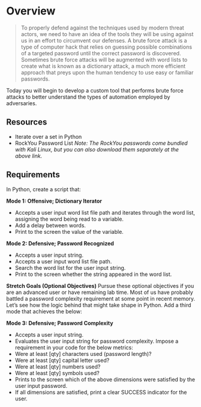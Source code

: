 
# Overview
> To properly defend against the techniques used by modern threat actors, we need to have an idea of the tools they will be using against us in an effort to circumvent our defenses. A brute force attack is a type of computer hack that relies on guessing possible combinations of a targeted password until the correct password is discovered. Sometimes brute force attacks will be augmented with word lists to create what is known as a dictionary attack, a much more efficient approach that preys upon the human tendency to use easy or familiar passwords.

Today you will begin to develop a custom tool that performs brute force attacks to better understand the types of automation employed by adversaries.

## Resources
* Iterate over a set in Python
* RockYou Password List
*Note: The RockYou passwords come bundled with Kali Linux, but you can also download them separately at the above link.*

## Requirements
In Python, create a script that:

__Mode 1: Offensive; Dictionary Iterator__

* Accepts a user input word list file path and iterates through the word list, assigning the word being read to a variable.
* Add a delay between words.
* Print to the screen the value of the variable.

__Mode 2: Defensive; Password Recognized__

* Accepts a user input string.
* Accepts a user input word list file path.
* Search the word list for the user input string.
* Print to the screen whether the string appeared in the word list.

__Stretch Goals (Optional Objectives)__
Pursue these optional objectives if you are an advanced user or have remaining lab time.
Most of us have probably battled a password complexity requirement at some point in recent memory. Let’s see how the logic behind that might take shape in Python. Add a third mode that achieves the below:

__Mode 3: Defensive; Password Complexity__

* Accepts a user input string.
* Evaluates the user input string for password complexity. Impose a requirement in your code for the below metrics:
* Were at least [qty] characters used (password length)?
* Were at least [qty] capital letter used?
* Were at least [qty] numbers used?
* Were at least [qty] symbols used?
* Prints to the screen which of the above dimensions were satisfied by the user input password.
* If all dimensions are satisfied, print a clear SUCCESS indicator for the user.